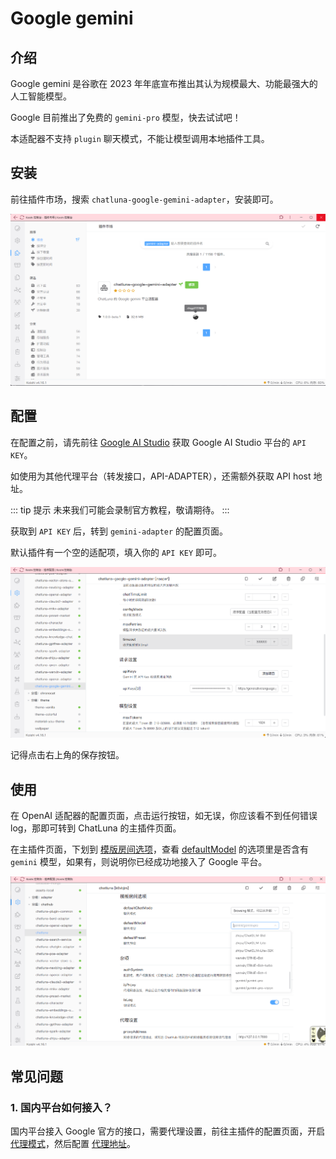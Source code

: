 # Google gemini

## 介绍

Google gemini 是谷歌在 2023 年年底宣布推出其认为规模最大、功能最强大的人工智能模型。

Google 目前推出了免费的 `gemini-pro` 模型，快去试试吧！

本适配器不支持 `plugin` 聊天模式，不能让模型调用本地插件工具。

## 安装

前往插件市场，搜索 `chatluna-google-gemini-adapter`，安装即可。

![images](../../public/images/plugin_gemini_pic_1.png)

## 配置

在配置之前，请先前往 [Google AI Studio](https://makersuite.google.com/app/apikey) 获取 Google AI Studio 平台的 `API KEY`。

如使用为其他代理平台（转发接口，API-ADAPTER），还需额外获取 API host 地址。

::: tip 提示
未来我们可能会录制官方教程，敬请期待。
:::

获取到 `API KEY` 后，转到 `gemini-adapter` 的配置页面。

默认插件有一个空的适配项，填入你的 `API KEY` 即可。

![images](../../public/images/plugin_gemini_config_1.png)

记得点击右上角的保存按钮。

## 使用

在 OpenAI 适配器的配置页面，点击运行按钮，如无误，你应该看不到任何错误 log，那即可转到 ChatLuna 的主插件页面。

在主插件页面，下划到 [模版房间选项](../useful-configurations.md#模版房间选项)，查看 [defaultModel](../useful-configurations.md#defaultmodel) 的选项里是否含有 `gemini` 模型，如果有，则说明你已经成功地接入了 Google 平台。

![images](../../public/images/plugin_gemini_config_2.png)

## 常见问题

### 1. 国内平台如何接入？

国内平台接入 Google 官方的接口，需要代理设置，前往主插件的配置页面，开启 [代理模式](../useful-configurations.md/#isproxy)，然后配置 [代理地址](../useful-configurations.md#proxyaddress)。
